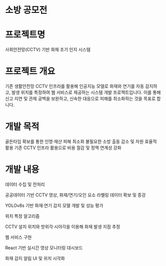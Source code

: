 # 소방 공모전

# 프로젝트명
사회안전망(CCTV) 기반 화재 조기 인지 시스템

# 프로젝트 개요
기존 생활안전망 CCTV 인프라를 활용해 인공지능 모델로 화재와 연기를 자동 감지하고, 발생 위치를 특정하여 웹 서비스로 제공하는 시스템 개발 프로젝트입니다. 이를 통해 신고 지연 및 관제 공백을 보완하고, 신속한 대응으로 피해를 최소화하는 것을 목표로 합니다.

# 개발 목적
골든타임 확보를 통한 인명·재산 피해 최소화
불필요한 소방 출동 감소 및 자원 효율적 활용
기존 CCTV 인프라 활용으로 비용 절감 및 정책 연계성 강화

# 개발 내용
데이터 수집 및 전처리

공공데이터 기반 CCTV 영상, 화재/연기/오인 요소 라벨링 데이터 확보 및 증강

YOLOv8s 기반 화재·연기 감지 모델 개발 및 성능 평가

위치 특정 알고리즘

CCTV 설치 위치와 방위각·시야각을 이용해 화재 발생 지점 추정

웹 서비스 구현

React 기반 실시간 영상 모니터링 대시보드

화재 감지 알림 UI 및 위치 시각화
